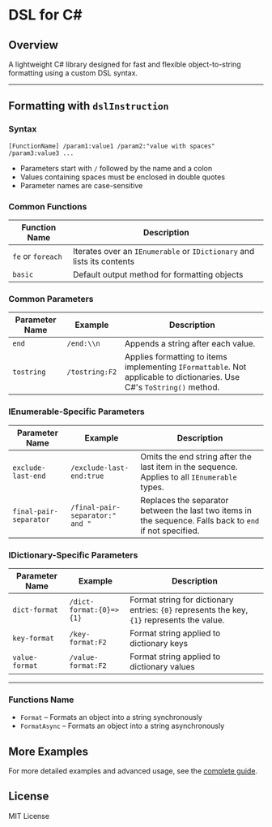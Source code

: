 # DSL for C#

## Overview

A lightweight C# library designed for fast and flexible object-to-string formatting using a custom DSL syntax.

---

## Formatting with `dslInstruction`

### Syntax

```text
[FunctionName] /param1:value1 /param2:"value with spaces" /param3:value3 ...
```

- Parameters start with `/` followed by the name and a colon
- Values containing spaces must be enclosed in double quotes
- Parameter names are case-sensitive

### Common Functions

| Function Name | Description |
|---------------|-------------|
| `fe` or `foreach` | Iterates over an `IEnumerable` or `IDictionary` and lists its contents |
| `basic`       | Default output method for formatting objects |

### Common Parameters

| Parameter Name | Example         | Description |
|----------------|-----------------|-------------|
| `end`          | `/end:\\n`      | Appends a string after each value. |
| `tostring`     | `/tostring:F2`  | Applies formatting to items implementing `IFormattable`. Not applicable to dictionaries. Use C#'s `ToString()` method. |

### IEnumerable-Specific Parameters

| Parameter Name       | Example                         | Description |
|----------------------|---------------------------------|-------------|
| `exclude-last-end`   | `/exclude-last-end:true`        | Omits the end string after the last item in the sequence. Applies to all `IEnumerable` types. |
| `final-pair-separator` | `/final-pair-separator:" and "` | Replaces the separator between the last two items in the sequence. Falls back to `end` if not specified. |

### IDictionary-Specific Parameters

| Parameter Name | Example               | Description |
|----------------|-----------------------|-------------|
| `dict-format`    | `/dict-format:{0}=>{1}` | Format string for dictionary entries: `{0}` represents the key, `{1}` represents the value. |
| `key-format`    | `/key-format:F2`       | Format string applied to dictionary keys |
| `value-format`  | `/value-format:F2`     | Format string applied to dictionary values |

---

### Functions Name

- `Format` – Formats an object into a string synchronously
- `FormatAsync` – Formats an object into a string asynchronously

## More Examples

For more detailed examples and advanced usage, see the [complete guide](https://github.com/TW-YTFeathered/SeanOne.DSL/blob/master/GUIDE.md).

## License

MIT License
